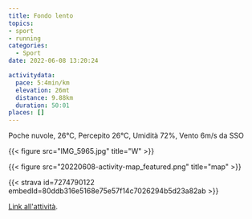 ```yaml
---
title: Fondo lento
topics:
- sport
- running
categories: 
  - Sport
date: 2022-06-08 13:20:24

activitydata:
  pace: 5:4min/km
  elevation: 26mt
  distance: 9.88km
  duration: 50:01
places: []
---
```


Poche nuvole, 26°C, Percepito 26°C, Umidità 72%, Vento 6m/s da SSO

{{< figure src="IMG_5965.jpg" title="W" >}}

<!--more-->


{{<  figure src="20220608-activity-map_featured.png" title="map" >}}


{{< strava id=7274790122 embedId=80ddb316e5168e75e57f14c7026294b5d23a82ab >}}

[Link all'attività](https://strava.com/activities/7274790122).
